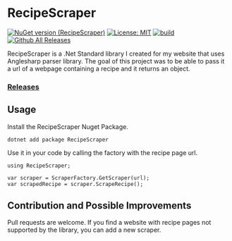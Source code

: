 # RecipeScraper

[![NuGet version (RecipeScraper)](https://img.shields.io/nuget/v/RecipeScraper.svg?style=flat-square)](https://www.nuget.org/packages/RecipeScraper/)
[![License: MIT](https://img.shields.io/badge/License-MIT-yellow.svg)](https://opensource.org/licenses/MIT)
[![build](https://github.com/simfoley/RecipeScraper/actions/workflows/release.yml/badge.svg)](https://github.com/simfoley/RecipeScraper/actions/workflows/release.yml)
[![Github All Releases](https://img.shields.io/nuget/dt/RecipeScraper)](https://github.com/simfoley/RecipeScraper/releases)

RecipeScraper is a .Net Standard library I created for my website that uses Anglesharp parser library. The goal of this project was to be able to pass it a url of a webpage containing a recipe and it returns an object.

### [Releases](https://github.com/simfoley/RecipeScraper/releases)

## Usage

Install the RecipeScraper Nuget Package.

`dotnet add package RecipeScraper`

Use it in your code by calling the factory with the recipe page url.

```
using RecipeScraper;

var scraper = ScraperFactory.GetScraper(url);
var scrapedRecipe = scraper.ScrapeRecipe();
```

## Contribution and Possible Improvements

Pull requests are welcome. If you find a website with recipe pages not supported by the library, you can add a new scraper.



